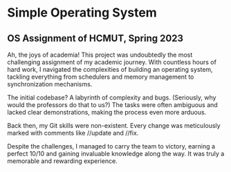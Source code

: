 # Simple Operating System
## OS Assignment of HCMUT, Spring 2023

Ah, the joys of academia! This project was undoubtedly the most challenging assignment of my academic journey. With countless hours of hard work, I navigated the complexities of building an operating system, tackling everything from schedulers and memory management to synchronization mechanisms.

The initial codebase? A labyrinth of complexity and bugs. (Seriously, why would the professors do that to us?) The tasks were often ambiguous and lacked clear demonstrations, making the process even more arduous.

Back then, my Git skills were non-existent. Every change was meticulously marked with comments like //update and //fix.

Despite the challenges, I managed to carry the team to victory, earning a perfect 10/10 and gaining invaluable knowledge along the way. It was truly a memorable and rewarding experience.
